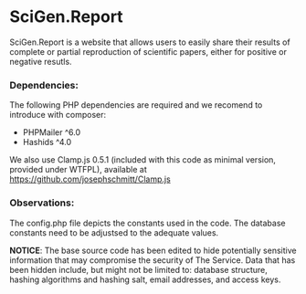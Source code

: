 # SciGen.Report

SciGen.Report is a website that allows users to easily share their results of complete or partial reproduction of scientific papers, either for positive or negative resutls.

### Dependencies:

The following PHP dependencies are required and we recomend to introduce with composer:
- PHPMailer ^6.0
- Hashids ^4.0 

We also use Clamp.js 0.5.1 (included with this code as minimal version, provided under WTFPL), available at https://github.com/josephschmitt/Clamp.js

### Observations:

The config.php file depicts the constants used in the code. The database constants need to be adjustsed to the adequate values.

**NOTICE**: The base source code has been edited to hide potentially sensitive information that may compromise the security of The Service. Data that has been hidden include, but might not be limited to: database structure, hashing algorithms and hashing salt, email addresses, and access keys.
